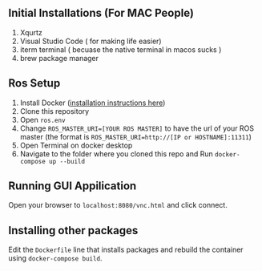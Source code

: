 ## Initial Installations (For MAC People)
1. Xqurtz
2. Visual Studio Code ( for making life easier)
3. iterm terminal ( becuase the native terminal in macos sucks )
4. brew package manager
## Ros Setup
1. Install Docker ([installation instructions here](https://docs.docker.com/desktop/))
2. Clone this repository
5. Open `ros.env` 
6. Change `ROS_MASTER_URI=[YOUR ROS MASTER]` to have the url of your ROS master (the format is `ROS_MASTER_URI=http://[IP or HOSTNAME]:11311`)
7. Open Terminal on docker desktop 
8. Navigate to the folder where you cloned this repo and Run `docker-compose up --build`

## Running GUI Appilication
Open your browser to `localhost:8080/vnc.html` and click connect.

## Installing other packages
Edit the `Dockerfile` line that installs packages and rebuild the container using `docker-compose build`.
